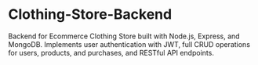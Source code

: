 # Clothing-Store-Backend
Backend for Ecommerce Clothing Store built with Node.js, Express, and MongoDB.  Implements user authentication with JWT, full CRUD operations for users, products, and purchases, and RESTful API endpoints.
